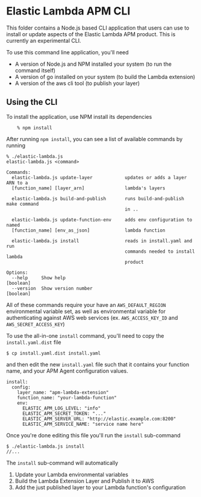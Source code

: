 # Elastic Lambda APM CLI

This folder contains a Node.js based CLI application that users can use to install or update aspects of the Elastic Lambda APM product.  This is currently an experimental CLI. 

To use this command line application, you'll need 

- A version of Node.js and NPM installed your system (to run the command itself)
- A version of go installed on your system (to build the Lambda extension)
- A version of the aws cli tool (to publish your layer)

## Using the CLI

To install the application, use NPM install its dependencies

```
    % npm install
```
    
After running `npm install`, you can see a list of available commands by running     

    % ./elastic-lambda.js 
    elastic-lambda.js <command>

    Commands:
      elastic-lambda.js update-layer            updates or adds a layer ARN to a
      [function_name] [layer_arn]               lambda's layers

      elastic-lambda.js build-and-publish       runs build-and-publish make command
                                                in ..

      elastic-lambda.js update-function-env     adds env configuration to named
      [function_name] [env_as_json]             lambda function

      elastic-lambda.js install                 reads in install.yaml and run
                                                commands needed to install lambda
                                                product

    Options:
      --help     Show help                                                 [boolean]
      --version  Show version number                                       [boolean]

All of these commands require your have an `AWS_DEFAULT_REGION` environmental variable set, as well as environmental variable for authenticating against AWS web services (ex. `AWS_ACCESS_KEY_ID` and `AWS_SECRET_ACCESS_KEY`)

To use the all-in-one `install` command, you'll need to copy the `install.yaml.dist` file 

    $ cp install.yaml.dist install.yaml
    
and then edit the new `install.yaml` file such that it contains your function name, and your APM Agent configuration values. 

    install:
      config:
        layer_name: "apm-lambda-extension"
        function_name: "your-lambda-function"
        env:
          ELASTIC_APM_LOG_LEVEL: "info"
          ELASTIC_APM_SECRET_TOKEN: "..."
          ELASTIC_APM_SERVER_URL: "http://elastic.example.com:8200"
          ELASTIC_APM_SERVICE_NAME: "service name here"
          
Once you're done editing this file you'll run the `install` sub-command

    $ ./elastic-lambda.js install          
    //...
    
The `install` sub-command will automatically

1. Update your Lambda environmental variables     
2. Build the Lambda Extension Layer and Publish it to AWS
3. Add the just published layer to your Lambda function's configuration